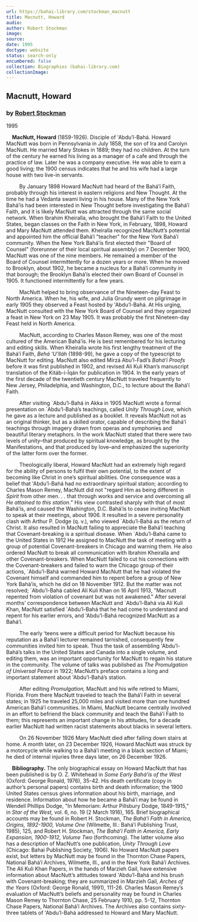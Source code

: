 ```yaml
---
url: https://bahai-library.com/stockman_macnutt
title: Macnutt, Howard
audio: 
author: Robert Stockman
image: 
source: 
date: 1995
doctype: website
status: search-only
encumbered: false
collection: Biographies (bahai-library.com)
collectionImage: 
---
```



## Macnutt, Howard

### by [Robert Stockman](https://bahai-library.com/author/Robert+Stockman)

1995


    **MacNutt, Howard** (1859-1926). Disciple of 'Abdu’l-Bahá. Howard MacNutt was born in Pennsylvania in July 1858, the son of Ira and Carolyn MacNutt. He married Mary Stokes in 1889; they had no children. At the turn of the century he earned his living as a manager of a cafe and through the practice of law. Later he was a company executive. He was able to earn a good living; the 1900 census indicates that he and his wife had a large house with two live-in servants.

         By January 1898 Howard MacNutt had heard of the Bahá’í Faith, probably through his interest in eastern religions and New Thought. At the time he had a Vedanta swami living in his house. Many of the New York Bahá’ís had been interested in New Thought before investigating the Bahá’í Faith, and it is likely MacNutt was attracted through the same social network. When Ibrahim Kheiralla, who brought the Bahá’í Faith to the United States, began classes on the Faith in New York, in February, 1898, Howard and Mary MacNutt attended them. Kheiralla recognized MacNutt’s potential and appointed him the official Bahá’í "teacher" for the New York Bahá’í community. When the New York Bahá’ís first elected their "Board of Counsel" (forerunner of their local spiritual assembly) on 7 December 1900, MacNutt was one of the nine members. He remained a member of the Board of Counsel intermittently for a dozen years or more. When he moved to Brooklyn, about 1902, he became a nucleus for a Bahá’í community in that borough; the Brooklyn Bahá’ís elected their own Board of Counsel in 1905. It functioned intermittently for a few years.

         MacNutt helped to bring observance of the Nineteen-day Feast to North America. When he, his wife, and Julia Grundy went on pilgrimage in early 1905 they observed a Feast hosted by 'Abdu’l-Bahá. At His urging, MacNutt consulted with the New York Board of Counsel and they organized a feast in New York on 23 May 1905. It was probably the first Nineteen-day Feast held in North America.

         MacNutt, according to Charles Mason Remey, was one of the most cultured of the American Bahá’ís. He is best remembered for his lecturing and editing skills. When Kheiralla wrote his first lengthy treatment of the Bahá’í Faith, _Behá ‘U’lláh_ (1898-99), he gave a copy of the typescript to MacNutt for editing. MacNutt also edited Mírzá Abu’l-Fadl’s _Bahá’í Proofs_ before it was first published in 1902, and revised Ali Kuli Khan’s manuscript translation of the Kitáb-i-Íqán for publication in 1904. In the early years of the first decade of the twentieth century MacNutt traveled frequently to New Jersey, Philadelphia, and Washington, D.C., to lecture about the Bahá’í Faith.

         After visiting \`Abdu’l-Bahá in Akka in 1905 MacNutt wrote a formal presentation on \`Abdu’l-Bahá’s teachings, called _Unity Through Love,_ which he gave as a lecture and published as a booklet. It reveals MacNutt not as an original thinker, but as a skilled orator, capable of describing the Bahá’í teachings through imagery drawn from operas and symphonies and beautiful literary metaphors. In the work MacNutt stated that there were two levels of unity–that produced by spiritual knowledge, as brought by the Manifestations, and that produced by love–and emphasized the superiority of the latter form over the former.

         Theologically liberal, Howard MacNutt had an extremely high regard for the ability of persons to fulfil their own potential, to the extent of becoming like Christ in one’s spiritual abilities. One consequence was a belief that 'Abdu’l-Bahá had no extraordinary spiritual station; according to Charles Mason Remey, MacNutt did not "regard Him as being different in _Spirit_ from other men. . . that through works and service and overcoming all _He attained to this station._" His view contrasted sharply with that of most Bahá’ís, and caused the Washington, D.C. Bahá’ís to cease inviting MacNutt to speak at their meetings, about 1906. It resulted in a severe personality clash with Arthur P. Dodge (q. v.), who viewed \`Abdu’l-Bahá as the return of Christ. It also resulted in MacNutt failing to appreciate the Bahá’í teaching that Covenant-breaking is a spiritual disease. When \`Abdu’l-Bahá came to the United States in 1912 He assigned to MacNutt the task of meeting with a group of potential Covenant-breakers in Chicago and warning them. He also ordered MacNutt to break all communication with Ibrahim Kheiralla and other Covenant-breakers. When MacNutt failed to cut his connections with the Covenant-breakers and failed to warn the Chicago group of their actions, \`Abdu’l-Bahá warned Howard MacNutt that he had violated the Covenant himself and commanded him to repent before a group of New York Bahá’ís, which he did on 18 November 1912. But the matter was not resolved; \`Abdu’l-Bahá cabled Ali Kuli Khan on 16 April 1913, "Macnutt repented from violation of covenant but was not awakened." After several months’ correspondence between MacNutt and \`Abdu’l-Bahá via Ali Kuli Khan, MacNutt satisfied \`Abdu’l-Bahá that he had come to understand and repent for his earlier errors, and 'Abdu’l-Bahá recognized MacNutt as a Bahá’í.

         The early ‘teens were a difficult period for MacNutt because his reputation as a Bahá’í lecturer remained tarnished, consequently few communities invited him to speak. Thus the task of assembling 'Abdu’l-Bahá’s talks in the United States and Canada into a single volume, and editing them, was an important opportunity for MacNutt to regain his stature in the community. The volume of talks was published as _The Promulgation of Universal Peace_ in 1922; MacNutt’s preface contains a long and important statement about 'Abdu’l-Bahá’s station.

         After editing _Promulgation,_ MacNutt and his wife retired to Miami, Florida. From there MacNutt traveled to teach the Bahá’í Faith in several states; in 1925 he traveled 25,000 miles and visited more than one hundred American Bahá’í communities. In Miami, MacNutt became centrally involved in an effort to befriend the black community and teach the Bahá’í Faith to them; this represents an important change in his attitudes, for a decade earlier MacNutt had written racist statements about blacks in several letters.

         On 26 November 1926 Mary MacNutt died after falling down stairs at home. A month later, on 23 December 1926, Howard MacNutt was struck by a motorcycle while walking to a Bahá’í meeting in a black section of Miami; he died of internal injuries three days later, on 26 December 1926.

    **Bibliography.** The only biographical essay on Howard MacNutt that has been published is by O. Z. Whitehead in _Some Early Bahá’ís of the West_ (Oxford: George Ronald, 1976), 35-42. His death certificate (copy in author’s personal papers) contains birth and death information; the 1900 United States census gives information about his birth, marriage, and residence. Information about how he became a Bahá’í may be found in Wendell Phillips Dodge, "In Memoriam: Arthur Pillsbury Dodge, 1849-1915," in _Star of the West,_ vol. 6, no. 19 (2 March 1916), 165. Brief biographical accounts may be found in Robert H. Stockman, _The Bahá’í Faith in America, Origins, 1892-1900, Volume One_ (Wilmette, Ill.: Bahá’í Publishing Trust, 1985), 125, and Robert H. Stockman, _The Bahá’í Faith in America, Early Expansion, 1900-1912, Volume Two_ (forthcoming). The latter volume also has a description of MacNutt’s one publication, _Unity Through Love_ (Chicago: Bahai Publishing Society, 1906). No Howard MacNutt papers exist, but letters by MacNutt may be found in the Thornton Chase Papers, National Bahá’í Archives, Wilmette, Ill., and in the New York Bahá’í Archives. The Ali Kuli Khan Papers, in the hands of Marzieh Gail, have extensive information about MacNutt’s attitudes toward 'Abdu’l-Bahá and his brush with Covenant-breaking; they are summarized in Marzieh Gail, _Arches of the Years_ (Oxford: George Ronald, 1991), 111-26. Charles Mason Remey’s evaluation of MacNutt’s beliefs and personality may be found in Charles Mason Remey to Thornton Chase, 25 February 1910, pp. 5-12, Thornton Chase Papers, National Bahá’í Archives. The Archives also contains sixty-three tablets of 'Abdu’l-Bahá addressed to Howard and Mary MacNutt.